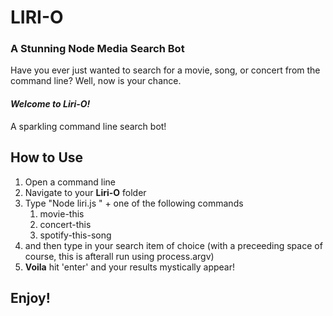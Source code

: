 # LIRI-O
### A Stunning Node Media Search Bot
Have you ever just wanted to search for a movie, song, or concert from the command line?
Well, now is your chance.

#### *Welcome to Liri-O!*
A sparkling command line search bot!

## How to Use
1. Open a command line
2. Navigate to your **Liri-O** folder
3. Type "Node liri.js " + one of the following commands
    1. movie-this
    2. concert-this
    3. spotify-this-song
4. and then type in your search item of choice (with a preceeding space of course, this is afterall run using process.argv)
5. **Voila** hit 'enter' and your results mystically appear!

## Enjoy!

